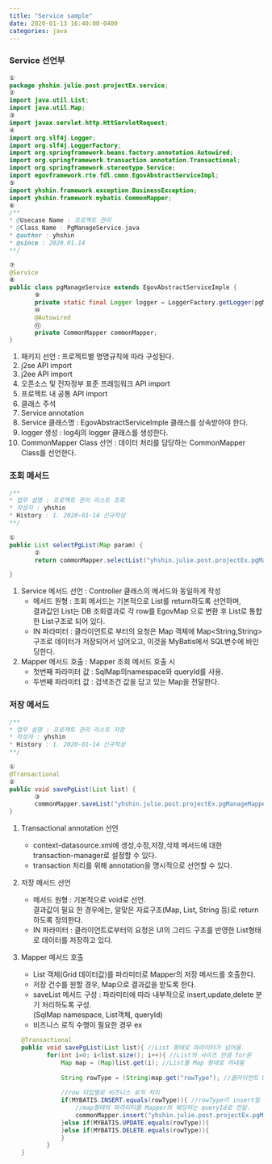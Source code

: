 ```yaml
---
title: "Service sample"
date: 2020-01-13 16:40:00-0400
categories: java
---
```


### Service 선언부 

```java  
①
package yhshin.julie.post.projectEx.service;
②
import java.util.List;
import java.util.Map;
③
import javax.servlet.http.HttServletRequest;
④
import org.slf4j.Logger;
import org.slf4j.LoggerFactory;
import org.springframework.beans.factory.annotation.Autowired;
import org.springframework.transaction.annotation.Transactional;
import org.springframework.stereotype.Service;
import egovframework.rte.fdl.cmmn.EgovAbstractServiceImpl;
⑤
import yhshin.framework.exception.BusinessException;
import yhshin.framework.mybatis.CommonMapper;
⑥
/**
* @Usecase Name : 프로젝트 관리 
* @Class Name : PgManageService.java
* @author : yhshin
* @since : 2020.01.14
**/

⑦
@Service 
⑧
public class pgManageService extends EgovAbstractServiceImple {
       ⑨
       private static final Logger logger = LoggerFactory.getLogger(pgManageService.class);
       ⑩
       @Autowired
       ⑪
       private CommonMapper commonMapper;
}
```

1) 패키지 선언 : 프로젝트별 명명규칙에 따라 구성된다.                                
2) j2se API import                                                                   
3) j2ee API import                                                                   
4) 오픈소스 및 전자정부 표준 프레임워크 API import                                   
5) 프로젝트 내 공통 API import                                                       
6) 클래스 주석                                                                       
7) Service annotation                                                                
8) Service 클래스명 : EgovAbstractServiceImple 클래스를 상속받아야 한다.             
9) logger 생성 : log4j의 logger 클래스를 생성한다.                                   
10) CommonMapper Class 선언 : 데이터 처리를 담당하는 CommonMapper Class를 선언한다.  

### 조회 메서드 
```java
/**
* 업무 설명 : 프로젝트 관리 리스트 조회
* 작성자 : yhshin
* History : 1. 2020-01-14 신규작성 
**/

①
public List selectPgList(Map param) {
       ②
       return commonMapper.selectList("yhshin.julie.post.projectEx.pgManageMapper.selectPgList", param);

}
```

1) Service 메서드 선언 : Controller 클래스의 메서드와 동일하게 작성                                                  
    - 메서드 원형 : 조회 메서드는 기본적으로 List를 return하도록 선언하며,                                           
    결과값인 List는 DB 조회결과로 각 row를 EgovMap 으로 변환 후 List로 통합한 List<Map>구조로 되어 있다.             
    - IN 파라미터 : 클라이언트로 부터의 요청은 Map 객체에 Map<String,String> 구조로 데이터가 저장되어서 넘어오고, 이것을 MyBatis에서 SQL변수에 바인딩한다.                                                                         
2) Mapper 메서드 호출 : Mapper 조회 메서드 호출 시                                                                   
    - 첫번째 파라미터 값 : SqlMap의namespace와 queryId를 사용.                                                       
    - 두번째 파라미터 값 : 검색조건 값을 담고 있는 Map을 전달한다.                                                   
    
### 저장 메서드 
```java
/**
* 업무 설명 : 프로젝트 관리 리스트 저장 
* 작성자 : yhshin
* History : 1. 2020-01-14 신규작성 
**/

①
@Transactional
②
public void savePgList(List list) {
       ③
       commonMapper.saveList("yhshin.julie.post.projectEx.pgManageMapper.", list, "pgMnage");
}
``` 
1) Transactional annotation 선언                                                                                
    - context-datasource.xml에 생성,수정,저장,삭제 메서드에 대한 transaction-manager로 설정할 수 있다.          
    - transaction 처리를 위해 annotation을 명시적으로 선언할 수 있다.                                           
2) 저장 메서드 선언                                                                                             
    - 메서드 원형 : 기본적으로 void로 선언.                                                                     
    결과값이 필요 한 경우에는, 알맞은 자료구조(Map, List, String 등)로 return 하도록 정의한다.                  
   - IN 파라미터 : 클라이언트로부터의 요청은 UI의 그리드 구조를 반영한 List<Map>형태로 데이터를 저장하고 있다.  
3) Mapper 메서드 호출                                                                                           
   - List 객체(Grid 데이터값)를 파라미터로 Mapper의 저장 메서드를 호출한다.                                     
   - 저장 건수를 원할 경우, Map으로 결과값을 받도록 한다.                                                       
   - saveList 메서드 구성 : 파라미터에 따라 내부적으로 insert,update,delete 분기 처리하도록 구성.               
   (SqlMap namespace, List객체, queryId)                                                                        
   - 비즈니스 로직 수행이 필요한 경우 ex                                                                        
   
   ```java
   @Transactional
   public void savePgList(List list){ //List 형태로 파라미터가 넘어옴 
          for(int i=0; i<list.size(); i++){ //List의 사이즈 만큼 for문
              Map map = (Map)list.get(i); //List를 Map 형태로 꺼내옴 
              
              String rowType = (String)map.get("rowType"); //클라이언트 UI에서 넘어오는 row타입을 구분함.
              
              //row 타입별로 비즈니스 로직 처리
              if(MYBATIS.INSERT.equals(rowType)){ //rowType이 insert일 경우.
                  //map형태의 파라미터를 Mapper의 해당하는 queryId로 전달.
                  commonMapper.insert("yhshin.julie.post.projectEx.pgManageMapper.queryId", map); 
              }else if(MYBATIS.UPDATE.equals(rowType)){
              }else if(MYBATIS.DELETE.equals(rowType)){
              }
          }
   }
   ```   
